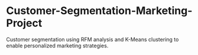 # Customer-Segmentation-Marketing-Project
Customer segmentation using RFM analysis and K-Means clustering to enable personalized marketing strategies.
